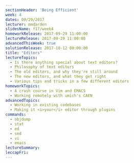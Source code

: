 ```yaml
---
sectionHeader: 'Being Efficient'
week: 4
dates: 09/29/2017
lecturer: mmdarden
slidesName: f17/week4
homeworkRelease: 2017-09-29 11:00:00
lectureRelease: 2017-09-29 11:00:00
advancedThisWeek: true
solutionRelease: 2017-10-12 00:00:00
title: "Editors"
lectureTopics:
  - Is there anything special about text editors?
  - Philosophy of text editors
  - The old editors, and why they're still around
  - The new editors, and what they get right
  - Various tips and tricks in a few different editors
homeworkTopics:
  - A crash course in Vim and EMACS
  - Working remotely with umich's CAEN
advancedTopics:
  - Working in existing codebases
  - Making it <i>your</i> editor through plugins
commands:
  - objdump
  - stat
  - ed
  - sed
  - vi
  - emacs
lectureSummary:
leccapFri:
---
```

